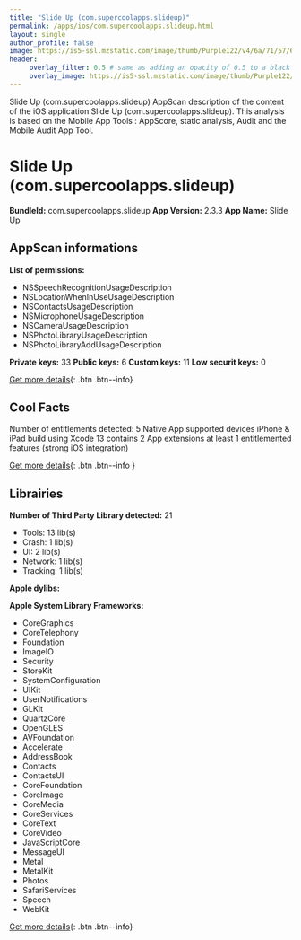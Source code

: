 ```yaml
---
title: "Slide Up (com.supercoolapps.slideup)"
permalink: /apps/ios/com.supercoolapps.slideup.html
layout: single
author_profile: false
image: https://is5-ssl.mzstatic.com/image/thumb/Purple122/v4/6a/71/57/6a715798-e3bc-b289-4267-b7685e2ffa28/AppIcon-1x_U007emarketing-0-7-0-85-220.png/512x512bb.jpg
header: 
     overlay_filter: 0.5 # same as adding an opacity of 0.5 to a black background
     overlay_image: https://is5-ssl.mzstatic.com/image/thumb/Purple122/v4/6a/71/57/6a715798-e3bc-b289-4267-b7685e2ffa28/AppIcon-1x_U007emarketing-0-7-0-85-220.png/512x512bb.jpg
---
```

Slide Up (com.supercoolapps.slideup) AppScan description of the content of the iOS application Slide Up (com.supercoolapps.slideup). This analysis is based on the Mobile App Tools : AppScore, static analysis, Audit and the Mobile Audit App Tool.

# Slide Up (com.supercoolapps.slideup)

**BundleId:** com.supercoolapps.slideup
**App Version:** 2.3.3
**App Name:** Slide Up


## AppScan informations 

**List of permissions:** 
- NSSpeechRecognitionUsageDescription
- NSLocationWhenInUseUsageDescription
- NSContactsUsageDescription
- NSMicrophoneUsageDescription
- NSCameraUsageDescription
- NSPhotoLibraryUsageDescription
- NSPhotoLibraryAddUsageDescription
  
  
**Private keys:** 33
**Public keys:** 6
**Custom keys:** 11
**Low securit keys:** 0
  
[Get more details](/pricing.html){: .btn .btn--info}

## Cool Facts

Number of entitlements detected: 5
Native App
supported devices iPhone & iPad
build using Xcode 13
contains 2 App extensions
at least 1 entitlemented features (strong iOS integration)
  
[Get more details](/pricing.html){: .btn .btn--info }

## Librairies 
**Number of Third Party Library detected:** 21
- Tools: 13 lib(s)
- Crash: 1 lib(s)
- UI: 2 lib(s)
- Network: 1 lib(s)
- Tracking: 1 lib(s)


**Apple dylibs:**


**Apple System Library Frameworks:**
- CoreGraphics
- CoreTelephony
- Foundation
- ImageIO
- Security
- StoreKit
- SystemConfiguration
- UIKit
- UserNotifications
- GLKit
- QuartzCore
- OpenGLES
- AVFoundation
- Accelerate
- AddressBook
- Contacts
- ContactsUI
- CoreFoundation
- CoreImage
- CoreMedia
- CoreServices
- CoreText
- CoreVideo
- JavaScriptCore
- MessageUI
- Metal
- MetalKit
- Photos
- SafariServices
- Speech
- WebKit


  
[Get more details](/pricing.html){: .btn .btn--info}

